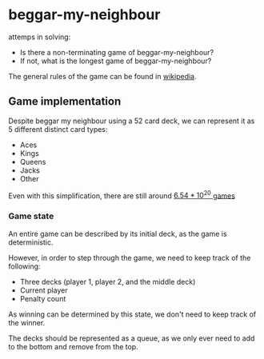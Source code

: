 # beggar-my-neighbour

attemps in solving:
- Is there a non-terminating game of beggar-my-neighbour?
- If not, what is the longest game of beggar-my-neighbour?

The general rules of the game can be found in [wikipedia](https://en.wikipedia.org/wiki/Beggar-my-neighbour).

## Game implementation

Despite beggar my neighbour using a 52 card deck, we can represent it as 5 different distinct card types:
- Aces
- Kings
- Queens
- Jacks
- Other

Even with this simplification, there are still around [$6.54 * 10^{20}$ games](https://math.stackexchange.com/questions/2688331/beggar-my-neighbour-possible-games)

### Game state

An entire game can be described by its initial deck, as the game is deterministic.

However, in order to step through the game, we need to keep track of the following:
- Three decks (player 1, player 2, and the middle deck)
- Current player
- Penalty count

As winning can be determined by this state, we don't need to keep track of the winner.

The decks should be represented as a queue, as we only ever need to add to the bottom and remove from the top.
